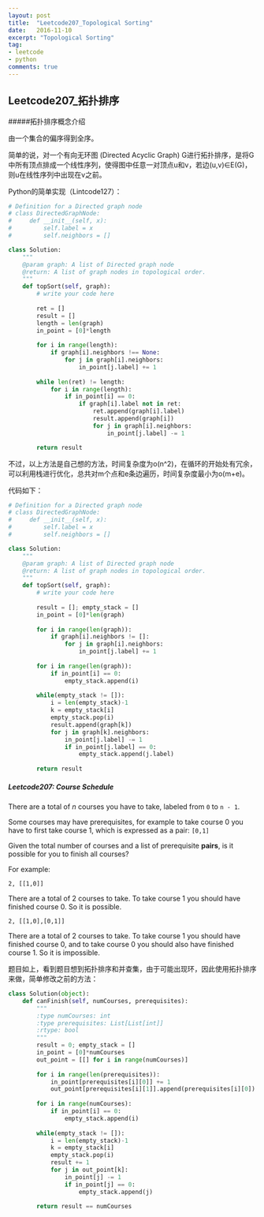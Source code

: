 ```yaml
---
layout: post
title:  "Leetcode207_Topological Sorting"
date:   2016-11-10
excerpt: "Topological Sorting"
tag:
- leetcode
- python
comments: true
---
```


## Leetcode207_拓扑排序

#####拓扑排序概念介绍

由一个集合的偏序得到全序。

简单的说，对一个有向无环图 (Directed Acyclic Graph) G进行拓扑排序，是将G中所有顶点排成一个线性序列，使得图中任意一对顶点u和v，若边(u,v)∈E(G)，则u在线性序列中出现在v之前。

Python的简单实现（Lintcode127）：

```python
# Definition for a Directed graph node
# class DirectedGraphNode:
#     def __init__(self, x):
#         self.label = x
#         self.neighbors = []

class Solution:
    """
    @param graph: A list of Directed graph node
    @return: A list of graph nodes in topological order.
    """
    def topSort(self, graph):
        # write your code here
        
        ret = []
        result = []
        length = len(graph)
        in_point = [0]*length
        
        for i in range(length):
            if graph[i].neighbors !== None:
                for j in graph[i].neighbors:
                    in_point[j.label] += 1 
        
        while len(ret) != length:
            for i in range(length):
                if in_point[i] == 0:
                    if graph[i].label not in ret:
                        ret.append(graph[i].label)
                        result.append(graph[i])
                        for j in graph[i].neighbors:
                            in_point[j.label] -= 1

        return result
```

不过，以上方法是自己想的方法，时间复杂度为o(n^2)，在循环的开始处有冗余，可以利用栈进行优化，总共对m个点和e条边遍历，时间复杂度最小为o(m+e)。

代码如下：

```python
# Definition for a Directed graph node
# class DirectedGraphNode:
#     def __init__(self, x):
#         self.label = x
#         self.neighbors = []

class Solution:
    """
    @param graph: A list of Directed graph node
    @return: A list of graph nodes in topological order.
    """
    def topSort(self, graph):
        # write your code here
        
        result = []; empty_stack = []
        in_point = [0]*len(graph)
        
        for i in range(len(graph)):
            if graph[i].neighbors != []:
                for j in graph[i].neighbors:
                    in_point[j.label] += 1
        
        for i in range(len(graph)):
            if in_point[i] == 0:
                empty_stack.append(i)
        
        while(empty_stack != []):
            i = len(empty_stack)-1
            k = empty_stack[i]
            empty_stack.pop(i)
            result.append(graph[k])
            for j in graph[k].neighbors:
                in_point[j.label] -= 1
                if in_point[j.label] == 0:
                    empty_stack.append(j.label)
            
        return result
```

##### Leetcode207: Course Schedule

There are a total of *n* courses you have to take, labeled from `0` to `n - 1`.

Some courses may have prerequisites, for example to take course 0 you have to first take course 1, which is expressed as a pair: `[0,1]`

Given the total number of courses and a list of prerequisite **pairs**, is it possible for you to finish all courses?

For example:

```
2, [[1,0]]
```

There are a total of 2 courses to take. To take course 1 you should have finished course 0. So it is possible.

```
2, [[1,0],[0,1]]
```

There are a total of 2 courses to take. To take course 1 you should have finished course 0, and to take course 0 you should also have finished course 1. So it is impossible.

题目如上，看到题目想到拓扑排序和并查集，由于可能出现环，因此使用拓扑排序来做，简单修改之前的方法：

```python
class Solution(object):
    def canFinish(self, numCourses, prerequisites):
        """
        :type numCourses: int
        :type prerequisites: List[List[int]]
        :rtype: bool
        """
        result = 0; empty_stack = []
        in_point = [0]*numCourses
        out_point = [[] for i in range(numCourses)]
        
        for i in range(len(prerequisites)):
            in_point[prerequisites[i][0]] += 1
            out_point[prerequisites[i][1]].append(prerequisites[i][0])
        
        for i in range(numCourses):
            if in_point[i] == 0:
                empty_stack.append(i)
        
        while(empty_stack != []):
            i = len(empty_stack)-1
            k = empty_stack[i]
            empty_stack.pop(i)
            result += 1
            for j in out_point[k]:
                in_point[j] -= 1
                if in_point[j] == 0:
                    empty_stack.append(j)
            
        return result == numCourses
```

